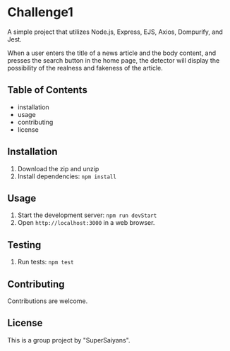 # Challenge1

A simple project that utilizes Node.js, Express, EJS, Axios, Dompurify, and Jest.

When a user enters the title of a news article and the body content, and presses the search button in the home page, the detector will display the possibility of the realness and fakeness of the article.

## Table of Contents

- installation
- usage
- contributing
- license

## Installation

1. Download the zip and unzip
2. Install dependencies: `npm install`

## Usage

1. Start the development server: `npm run devStart`
2. Open `http://localhost:3000` in a web browser.

## Testing

1. Run tests: `npm test`

## Contributing

Contributions are welcome.

## License

This is a group project by "SuperSaiyans".
